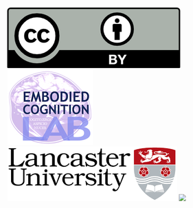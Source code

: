 [![](assets/cc-by.png)](https://creativecommons.org/licenses/by/4.0/)
[![](assets/emcoglab.jpg)](https://www.lancaster.ac.uk/staff/connelll/lab/)
[![](assets/lancaster.png)](https://www.lancaster.ac.uk/)
[![](assets/GitHub-Mark-12px-plus.png)](https://github.com/emcoglab/sensorimotor-web-app-shiny)
